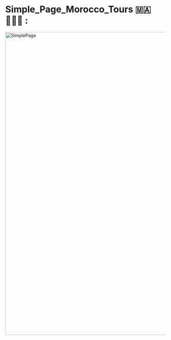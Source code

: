 # Simple_Page_Morocco_Tours 🇲🇦 🏄🏼‍♂️ :

<img width="948" alt="SimplePage" src="https://github.com/moadhamousti/Mini-Project/assets/118165767/e5ff0cd1-0521-4fc9-966b-467881265d8d">
